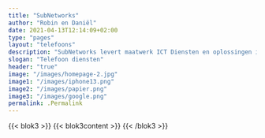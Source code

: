 ```yaml
---
title: "SubNetworks"
author: "Robin en Daniël"
date: 2021-04-13T12:14:09+02:00
type: "pages"
layout: "telefoons"
description: "SubNetworks levert maatwerk ICT Diensten en oplossingen in omgeving Den Helder en omstreken, ICT Diensten, Oplossingen & Advies op maat"
slogan: "Telefoon diensten"
header: "true"
image: "/images/homepage-2.jpg"
image1: "/images/iphone13.png"
image2: "/images/papier.png"
image3: "/images/google.png"
permalink: .Permalink 
---
```


{{< blok3 >}} 
{{< blok3content >}}
{{< /blok3 >}}